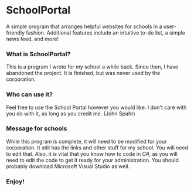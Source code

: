# SchoolPortal
A simple program that arranges helpful websites for schools in a user-friendly fashion. Additional features include an intuitive to-do list, a simple news feed, and more!

### What is SchoolPortal?
This is a program I wrote for my school a while back. Since then, I have abandoned the project. It is finished, but was never used by the corporation. 

### Who can use it?
Feel free to use the School Portal however you would like. I don't care with you do with it, as long as you credit me. (John Spahr)

### Message for schools
While this program is complete, it will need to be modified for your corporation. It still has the links and other stuff for my school. You will need to edit that. Also, it is vital that you know how to code in C#, as you will need to edit the code to get it ready for your administration. You should probably download Microsoft Visual Studio as well.

### Enjoy!
